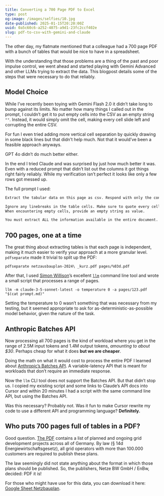 ```yaml
---
title: Converting a 700 Page PDF to Excel
type: post
og-image: /images/selfies/10.jpg
date-published: 2025-01-15T20:20:00Z
uuid: 0a5c60c6-a252-4075-a9d1-23fc2ccf402e
slug: pdf-to-csv-with-gemini-and-claude
---
```


The other day, my flatmate mentioned that a colleague had a 700 page PDF with a bunch of tables that would be nice to have in a spreadsheet. 

With the understanding that those problems are a thing of the past and poor impulse control, we went ahead and started playing with Gemini Advanced and other LLMs trying to extract the data. This blogpost details some of the steps that were necessary to do that reliably.

## Model Choice

While I’ve recently been toying with Gemini Flash 2.0 it didn’t take long to bump against its limits. No matter how many things I called out in the prompt, I couldn’t get it to put empty cells into the CSV as an empty string `""`. Instead, it would simply omit the cell, making every cell slide left and corrupting the entire CSV.

For fun I even tried adding more vertical cell separation by quickly drawing in some black lines but that didn’t help much. Not that it would’ve been a feasible approach anyways.

GPT 4o didn’t do much better either.

In the end I tried Claude and was surprised by just how much better it was. Even with a reduced prompt that didn’t list out the columns it got things right fairly reliably. While my verification isn’t perfect it looks like only a few rows got messed up. 

The full prompt I used:

```md
Extract the tabular data on this page as csv. Respond with only the content of the csv file without any additional text.

Ignore any linebreaks in the table cells. Make sure to quote every cell value.
When encountering empty cells, provide an empty string as value.

You must extract ALL the information available in the entire document.
```

## 700 pages, one at a time

The great thing about extracting tables is that each page is independent, making it much easier to verify your approach at a more granular level. `pdfseparate` made it trivial to split up the PDF:

```
pdfseparate netzausbauplan-2024\ _kurz.pdf pages/%03d.pdf
```

After that, I used [Simon Willison](https://simonwillison.net/)’s excellent [`llm`](https://github.com/simonw/llm) command line tool and wrote a small script that processes a range of pages. 

```
llm -m claude-3-5-sonnet-latest -o temperature 0 -a pages/123.pdf "$(cat prompt.md)"
```

Setting the temperature to 0 wasn’t something that was necessary from my testing, but it seemed appropriate to ask for as-deterministic-as-possible model behavior, given the nature of the task.


## Anthropic Batches API

Now processing all 700 pages is the kind of workload where you get in the range of 2.5M input tokens and 1.4M output tokens, *amounting to about $30*. Perhaps cheap for what it does **but we are cheaper**. 

Doing the math on what it would cost to process the entire PDF I learned about [Anthropic’s Batches API](https://docs.anthropic.com/en/docs/build-with-claude/message-batches#pricing). A variable-latency API that is meant for workloads that don’t require an immediate response. 

Now the `llm` CLI tool does not support the Batches API. But that didn’t stop us. I copied my existing script and some links to Claude’s API docs into Cursor and within 20 minutes I had a script with the same command line API, but using the Batches API. 

Was this necessary? Probably not. Was it fun to make Cursor rewrite my code to use a different API and programming language? **Definitely.**

## Who puts 700 pages full of tables in a PDF? 

Good question. [The PDF](https://downloads.ctfassets.net/xytfb1vrn7of/2upzYS0EhiuuAU4yOYGKwi/18b3903c9a72da15bf914ebb70a52e33/netzausbauplan-2024.pdf) contains a list of planned and ongoing grid development projects across all of Germany. By law (§ 14d Energiewirtschaftsgesetz), all grid operators with more than 100.000 customers are required to publish these plans.

The law seemingly did not state anything about the format in which those plans should be published. So, the publishers, Netze BW GmbH / EnBw, decided: PDF it is!

For those who might have use for this data, you can download it here: [Google Sheet Netzbauplan](https://ggl.link/netzbauplan).